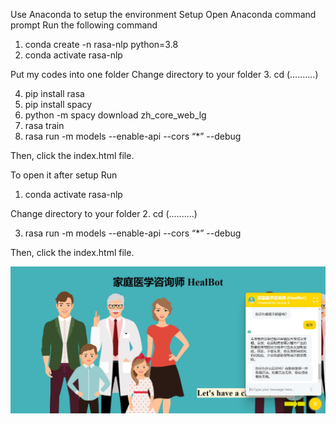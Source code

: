 Use Anaconda to setup the environment 
Setup
Open Anaconda command prompt
Run the following command
1. conda create -n rasa-nlp python=3.8
2. conda activate rasa-nlp

Put my codes into one folder
Change directory to your folder
3. cd (..........)  

4. pip install rasa
5. pip install spacy
6. python -m spacy download zh_core_web_lg
7. rasa train
8. rasa run -m models --enable-api --cors “*” --debug

Then, click the index.html file.

To open it after setup
Run
1. conda activate rasa-nlp

Change directory to your folder
2. cd (..........) 

3. rasa run -m models --enable-api --cors “*” --debug

Then, click the index.html file.

<p align="center">
  <img src="pic.jpg" width="1000" title="HealBot">
</p>
